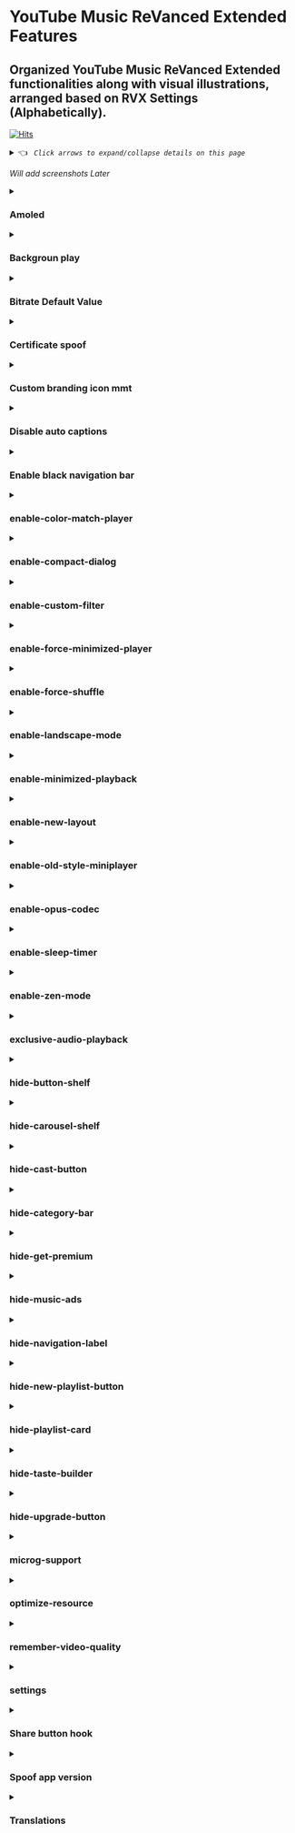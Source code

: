 # YouTube Music ReVanced Extended Features

## Organized YouTube Music ReVanced Extended functionalities along with visual illustrations, arranged based on RVX Settings (Alphabetically).

[![Hits](https://hits.sh/github.com/kazimmt/rvx-music-features/hits.svg)](https://hits.sh/github.com/kazimmt/rvx-music-features/hits/)

<details><summary> 👈 <code><i> Click arrows to expand/collapse details on this page </i></code></summary></details>

<i>Will add screenshots Later</i>

<details>
<summary>
  
### Amoled</summary>
>Applies pure black theme in flyout panels.

</details>

<details>
<summary>
  
### Backgroun play</summary>
>Enables playing music in the background.

</details>

<details>
<summary>
  
### Bitrate Default Value</summary>
>Set the audio quality to "Always High" when you first install the app.

</details>

<details>
<summary>
  
### Certificate spoof</summary>
>Spoofs the YouTube Music certificate for Android Auto.

</details>

<details>
<summary>
  
### Custom branding icon mmt</summary>
>Changes the YouTube Music launcher icon to MMT.

</details>

<details>
<summary>
  
### Disable auto captions</summary>
>Disables forced auto captions.

</details>

<details>
<summary>
  
### Enable black navigation bar</summary>
>Sets the navigation bar color to black.

</details>

<details>
<summary>
  
### enable-color-match-player</summary>
>Matches the color of the mini player and the fullscreen player.

</details>

<details>
<summary>
  
### enable-compact-dialog</summary>
>Enable compact dialog on phone.

</details>

<details>
<summary>
  
### enable-custom-filter</summary>
>Enables custom filter to hide layout components.

</details>

<details>
<summary>
  
### enable-force-minimized-player</summary>
>Permanently keep player minimized even if another track is played.

</details>

<details>
<summary>
  
### enable-force-shuffle</summary>
>Enable force shuffle even if another track is played.

</details>

<details>
<summary>
  
### enable-landscape-mode</summary>
>Enables entry into landscape mode by screen rotation on the phone.

</details>

<details>
<summary>
  
### enable-minimized-playback</summary>
>Enables minimized playback on Kids music.

</details>

<details>
<summary>
  
### enable-new-layout</summary>
>Enable new player layouts. (YT Music v5.47.51+)

</details>

<details>
<summary>
  
### enable-old-style-miniplayer</summary>
>Return the miniplayers to old style. (for YT Music v5.55.53+)

</details>

<details>
<summary>
  
### enable-opus-codec</summary>
>Enable opus codec when playing audio.

</details>

<details>
<summary>
  
### enable-sleep-timer</summary>
>Add sleep timer to flyout menu.

</details>

<details>
<summary>
  
### enable-zen-mode</summary>
>Adds a grey tint to the video player to reduce eye strain.

</details>

<details>
<summary>
  
### exclusive-audio-playback</summary>
>Enables the option to play music without video.

</details>

<details>
<summary>
  
### hide-button-shelf</summary>
>Hides the button shelf from homepage and explorer.

</details>

<details>
<summary>
  
### hide-carousel-shelf</summary>
>Hides the carousel shelf from homepage and explorer.

</details>

<details>
<summary>
  
### hide-cast-button</summary>
>Hides the cast button in the video player and header.

</details>

<details>
<summary>
  
### hide-category-bar</summary>
>Hides the music category bar at the top of the homepage.

</details>

<details>
<summary>
  
### hide-get-premium</summary>
>Hides "Get Premium" label from the account menu.

</details>

<details>
<summary>
  
### hide-music-ads</summary>
>Hides ads before playing a music.

</details>

<details>
<summary>
  
### hide-navigation-label</summary>
>Hide navigation bar labels.

</details>

<details>
<summary>
  
### hide-new-playlist-button</summary>
>Hide the "New playlist" button in the library.

</details>

<details>
<summary>
  
### hide-playlist-card</summary>
>Hides the playlist card from homepage.

</details>

<details>
<summary>
  
### hide-taste-builder</summary>
>Hides the "Tell us which artists you like" card from homepage.

</details>

<details>
<summary>
  
### hide-upgrade-button</summary>
>Hides upgrade button from navigation bar and hide upgrade banner from homepage.

</details>

<details>
<summary>
  
### microg-support</summary>
>Allows ReVanced Music to run without root and under a different package name with MicroG.

</details>

<details>
<summary>
  
### optimize-resource</summary>
>Remove unnecessary resources.

</details>

<details>
<summary>
  
### remember-video-quality</summary>
>Save the video quality value whenever you change the video quality.

</details>

<details>
<summary>
  
### settings</summary>
>Adds settings for ReVanced to YouTube Music.

</details>

<details>
<summary>
  
### Share button hook</summary>
>Replace share button with external download button.

</details>

<details>
<summary>
  
### Spoof app version</summary>
>Spoof the YouTube Music client version.

</details>

<details>
<summary>
  
### Translations</summary>
>Add Crowdin translations for YouTube Music.

</details>
